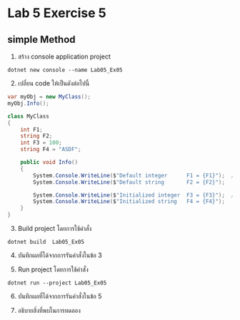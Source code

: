 # Lab 5 Exercise 5

## simple Method


1. สร้าง console application project

```
dotnet new console --name Lab05_Ex05
```
2. เปลี่ยน code ให้เป็นดังต่อไปนี้

```cs
var myObj = new MyClass();
myObj.Info();

class MyClass
{
    int F1;
    string F2;
    int F3 = 100;
    string F4 = "ASDF";

    public void Info()
    {
        System.Console.WriteLine($"Default integer      F1 = {F1}");  //Implicit fields initialization
        System.Console.WriteLine($"Default string       F2 = {F2}");

        System.Console.WriteLine($"Initialized integer  F3 = {F3}");  //Explicit field initialization
        System.Console.WriteLine($"Initialized string   F4 = {F4}");
    } 
}
```

3. Build project โดยการใช้คำสั่ง

```
dotnet build  Lab05_Ex05
```

4. บันทึกผลที่ได้จากการรันคำสั่งในข้อ 3

5. Run project โดยการใช้คำสั่ง

```
dotnet run --project Lab05_Ex05
```

6. บันทึกผลที่ได้จากการรันคำสั่งในข้อ 5


7. อธิบายสิ่งที่พบในการทดลอง


